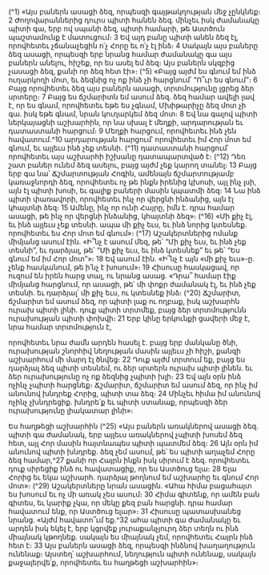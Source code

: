 
(^1) «Այս բաներն ասացի ձեզ, որպեսզի գայթակղության մեջ չընկնեք։ 2 Ժողովարաններից դուրս պիտի հանեն ձեզ.
մինչեւ իսկ ժամանակը պիտի գա, երբ ով սպանի ձեզ, պիտի համարի, թե Աստծուն պաշտամունք է մատուցում։ 3 Եվ այդ
բանը պիտի անեն ձեզ էլ, որովհետեւ չճանաչեցին ո՛չ Հորը եւ ո՛չ էլ ինձ։ 4 Սակայն այս բաները ձեզ ասացի, որպեսզի երբ
նրանց համար ժամանակը գա այս բաներն անելու, հիշեք, որ ես ասել եմ ձեզ։ Այս բաներն սկզբից չասացի ձեզ, քանի որ
ձեզ հետ էի»։
(^5) «Բայց այժմ ես գնում եմ ինձ ուղարկողի մոտ, եւ ձեզնից ոչ ոք ինձ չի հարցնում՝ “Ո՞ւր ես գնում”։ 6 Բայց որովհետեւ
ձեզ այս բաներն ասացի, տրտմությունը լցրեց ձեր սրտերը։ 7 Բայց ես ճշմարիտն եմ ասում ձեզ. ձեզ համար ավելի լավ է,
որ ես գնամ, որովհետեւ եթե ես չգնամ, Մխիթարիչը ձեզ մոտ չի գա. իսկ եթե գնամ, նրան կուղարկեմ ձեզ մոտ։ 8 Եվ նա
գալով պիտի ներկայացնի աշխարհին, որ նա սխալ է մեղքի, արդարության եւ դատաստանի հարցում։ 9 Մեղքի հարցում,
որովհետեւ ինձ չեն հավատում.^10 արդարության հարցում՝ որովհետեւ իմ Հոր մոտ եմ գնում, եւ այլեւս ինձ չեք տեսնի.
(^11) դատաստանի հարցում՝ որովհետեւ այս աշխարհի իշխանը դատապարտված է։
(^12) Դեռ շատ բաներ ունեմ ձեզ ասելու, բայց այժմ չեք կարող տանել։ 13 Բայց երբ գա նա՝ Ճշմարտության Հոգին,
ամենայն ճշմարտությամբ կառաջնորդի ձեզ, որովհետեւ ոչ թե ինքն իրենից կխոսի, այլ ինչ լսի, այն էլ պիտի խոսի, եւ
գալիք բաների մասին կպատմի ձեզ։ 14 Նա ինձ պիտի փառավորի, որովհետեւ ինչ որ վերցնի ինձանից, այն էլ կհայտնի
ձեզ։ 15 Ամենը, ինչ որ ունի Հայրը, իմն է. դրա համար ասացի, թե ինչ որ վերցնի ինձանից, կհայտնի ձեզ»։
(^16) «Մի քիչ էլ, եւ ինձ այլեւս չեք տեսնի. ապա մի քիչ եւս, եւ ինձ նորից կտեսնեք. որովհետեւ ես Հոր մոտ եմ գնում»։
(^17) Աշակերտներից ոմանք միմյանց ասում էին. «Ի՞նչ է ասում մեզ, թե՝ “Մի քիչ եւս, եւ ինձ չեք տեսնի”, եւ դարձյալ, թե՝
“Մի քիչ եւս, եւ ինձ կտեսնեք” եւ թե՝ “Ես գնում եմ իմ Հոր մոտ”»։ 18 Եվ ասում էին. «Ի՞նչ է այն «մի քիչ եւս»-ը. չենք
հասկանում, թե ի՛նչ է խոսում»։ 19 Հիսուսը հասկացավ, որ ուզում են իրեն հարց տալ, ու նրանց ասաց. «Դրա՞ համար
էիք միմյանց հարցնում, որ ասացի, թե՝ մի փոքր ժամանակ էլ, եւ ինձ չեք տեսնի. եւ դարձյալ՝ մի քիչ եւս, ու կտեսնեք ինձ։
(^20) Ճշմարիտ, ճշմարիտ եմ ասում ձեզ, որ պիտի լաք ու ողբաք, իսկ աշխարհն ուրախ պիտի լինի. դուք պիտի տրտմեք,
բայց ձեր տրտմությունն ուրախության պիտի փոխվի։ 21 Երբ կինը երկունքի ցավերի մեջ է, նրա համար տրտմություն է,


որովհետեւ նրա ժամն արդեն հասել է. բայց երբ մանկանը ծնի, ուրախության շնորհիվ նեղության մասին այլեւս չի հիշի,
քանզի աշխարհում մի մարդ էլ ծնվեց։ 22 Դուք այժմ տրտում եք, բայց ես դարձյալ ձեզ պիտի տեսնեմ, ու ձեր սրտերն
ուրախ պիտի լինեն. եւ ձեր ուրախությունը ոչ ոք ձեզնից չպիտի խլի։ 23 Եվ այն օրն ինձ ոչինչ չպիտի հարցնեք։ Ճշմարիտ,
ճշմարիտ եմ ասում ձեզ, որ ինչ իմ անունով խնդրեք Հորից, պիտի տա ձեզ։ 24 Մինչեւ հիմա իմ անունով ոչինչ չխնդրեցիք.
խնդրե՛ք եւ պիտի ստանաք, որպեսզի ձեր ուրախությունը լիակատար լինի»։

Ես հաղթեցի աշխարհին
(^25) «Այս բաներն առակներով ասացի ձեզ. պիտի գա ժամանակ, երբ այլեւս առակներով չպիտի խոսեմ ձեզ հետ, այլ
Հոր մասին հայտնապես պիտի պատմեմ ձեզ։ 26 Այն օրն իմ անունով պիտի խնդրեք. ձեզ չեմ ասում, թե՝ ես պիտի աղաչեմ
Հորը ձեզ համար,^27 քանի որ Հայրն ինքն իսկ սիրում է ձեզ. որովհետեւ դուք սիրեցիք ինձ ու հավատացիք, որ ես Աստծուց
ելա։ 28 Ելա Հորից եւ եկա աշխարհ. դարձյալ թողնում եմ աշխարհը եւ գնում Հոր մոտ»։
(^29) Աշակերտները նրան ասացին. «Ահա հիմա բացահայտ ես խոսում եւ ոչ մի առակ չես ասում։ 30 Հիմա գիտենք, որ
ամեն բան գիտես, եւ կարիք չկա, որ մեկը քեզ բան հարցնի. դրա համար հավատում ենք, որ Աստծուց ելար»։ 31 Հիսուսը
պատասխանեց նրանց. «Այժմ հավատո՞ւմ եք.^32 ահա պիտի գա ժամանակը եւ արդեն իսկ եկել է, երբ կցրվեք
յուրաքանչյուրդ ձեր տեղն ու ինձ միայնակ կթողնեք. սակայն ես միայնակ չեմ, որովհետեւ Հայրն ինձ հետ է։ 33 Այս բաներն
ասացի ձեզ, որպեսզի ինձնով խաղաղություն ունենաք։ Այստեղ՝ աշխարհում, նեղություն պիտի ունենաք, սակայն
քաջալերվե՛ք, որովհետեւ ես հաղթեցի աշխարհին»։
